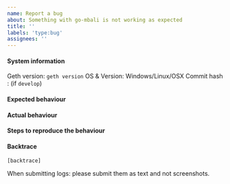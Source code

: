 ```yaml
---
name: Report a bug
about: Something with go-mbali is not working as expected
title: ''
labels: 'type:bug'
assignees: ''
---
```


#### System information

Geth version: `geth version`
OS & Version: Windows/Linux/OSX
Commit hash : (if `develop`)

#### Expected behaviour


#### Actual behaviour


#### Steps to reproduce the behaviour


#### Backtrace

````
[backtrace]
````

When submitting logs: please submit them as text and not screenshots.